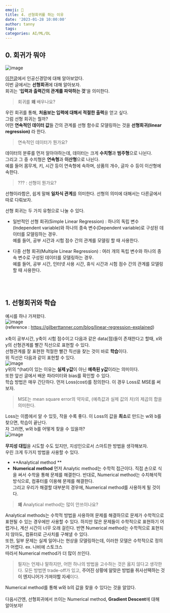 ```yaml
---
emoji: 🔮
title: 4. 선형회귀를 하는 이유
date: '2023-01-28 10:00:00'
author: tanny
tags: 
categories: AI/ML/DL
---
```


## 0. 회귀가 뭐야
![image](https://user-images.githubusercontent.com/121401159/215163818-4b204570-e3e1-42fd-a655-dfbcc48a5c64.png)<br>

[이전글](https://tannybrown.github.io/ai/4/)에서 인공신경망에 대해 알아보았다. <br>
이번 글에서는 **선형회귀**에 대해 알아보자. <br>
회귀는 '**입력과 출력간의 관계를 파악하는 것**'을 의미한다.<br>
> 회귀를 **왜** 배우나요?

우린 회귀를 통해, **처음보는 입력에 대해서 적절한 출력**을 얻고 싶다.<br>
그럼 선형 회귀는 뭘까?<br>
어떤 **연속적인 데이터 값**들 간의 관계를 선형 함수로 모델링하는 것을 **선형회귀(linear regression)** 라 한다. <br>
> 연속적인 데이터가 뭔가요?

데이터의 분류를 먼저 알아야하는데, 데이터는 크게 **수치형**과 **범주형**으로 나뉜다. <br>
그리고 그 중 수치형은 **연속형**과 **이산형**으로 나뉜다. <br>
예를 들어 몸무게, 키, 시간 등이 연속형에 속하며, 상품의 개수, 글자 수 등이 이산형에 속한다.

> ??? : 선형이 뭔가요?


선형이라함은, 쉽게 말해 **일차식 관계**를 의미한다. 선형의 의미에 대해서는 다른글에서 따로 다뤄보자. <br>

선형 회귀는 두 가지 유형으로 나눌 수 있다.

- 일반적인 선형 회귀(Simple Linear Regression) : 하나의 독립 변수(Independent variable)와 하나의 종속 변수(Dependent variable)로 구성된 데이터를 모델링하는 경우. <br>예를 들어, 공부 시간과 시험 점수 간의 관계를 모델링 할 때 사용한다.

- 다중 선형 회귀(Multiple Linear Regression) : 여러 개의 독립 변수와 하나의 종속 변수로 구성된 데이터를 모델링하는 경우. <br>예를 들어, 공부 시간, 인터넷 사용 시간, 휴식 시간과 시험 점수 간의 관계를 모델링 할 때 사용한다.


<br><br>

## 1. 선형회귀와 학습
예시를 하나 가져왔다. <br>
![image](https://user-images.githubusercontent.com/121401159/215274142-03f6ea1d-bcea-44f5-adee-0d32613b9aad.png)<br>
(reference : https://gilberttanner.com/blog/linear-regression-explained)<br><br>
x축이 공부시간, y축이 시험 점수이고 다음과 같은 data(점)들이 존재한다고 할때, x와 y의 선형관계를 빨간 직선으로 표현할 수 있다.<br>
선형관계를 잘 표현한 적절한 빨간 직선을 찾는 것이 바로 **학습**이다.<br>
위 직선은 다음과 같이 표현할 수 있다.<br>
![image](https://user-images.githubusercontent.com/121401159/215274972-af0916e9-f458-41df-945c-8c28b6e2c7a5.png)<br>
y위의 ^(hat)이 있는 이유는 **실제 y값**이 아닌 **예측된 y값**이라는 의미이다.<br>
또한 앞선 글에서 배운 파라미터와 bias를 확인할 수 있다.<br>
학습 방법은 매우 간단하다. 먼저 Loss(cost)를 정의한다. 이 경우 Loss로 MSE를 써보자.<br>
> MSE는 mean square error의 약자로, (예측값과 실제 값의 차)의 제곱의 합을 의미한다.

Loss는 이름에서 알 수 있듯, 작을 수록 좋다. 이 Loss의 값을 **최소**로 만드는 w와 b를 찾으면, 학습이 끝난다.<br>
자 그러면, w와 b를 어떻게 찾을 수 있을까?<br>
![image](https://user-images.githubusercontent.com/121401159/215275914-56118e3d-78ed-4549-98ff-010e90810eef.png)<br>
<br>
**무지성 대입**을 시도할 수도 있지만, 지성인으로서 스마트한 방법을 생각해보자.<br>
우린 크게 두가지 방법을 사용할 수 있다.
- **Analytical method **
- **Numerical method**
먼저 Analytic method는 수학적 접근이다. 직접 손으로 식을 써서 수학을 통해 문제를 해결한다. 반대로, Numerical method는 수치해석적 방식으로, 컴퓨터를 이용해 문제를 해결한다.<br>
그리고 우리가 해결할 대부분의 경우에, Numerical method를 사용하게 될 것이다.
> **왜** Analytical method는 많이 안쓰이나요?

Analytical methods는 수학적 방법을 사용하여 문제를 해결하므로 문제가 수학적으로 표현될 수 있는 경우에만 사용할 수 있다. 하지만 많은 문제들이 수학적으로 표현하기 어렵거나, 계산 시간이 너무 오래 걸린다. 반면 Numerical method는 수학적으로 표현되지 않아도, 컴퓨터로 근사치를 구해낼 수 있다. <br>
또한, 일부 문제는 실제 일어나는 현상을 모델링하는데, 이러한 모델은 수학적으로 정의가 어렵다. ex. 나비에 스토크스 <br>
따라서 Numerical method가 더 많이 쓰인다.
> 필자는 언제나 말하지만, 어떤 하나의 방법을 고수하는 것은 옳지 않다고 생각한다. 모든 방법엔 trade-off가 있고, **주어진 상황에 알맞은 방법을 취사선택하는 것이 엔지니어가 가져야할 자세**이다.

Numerical method를 통해 w와 b의 값을 찾을 수 있다는 것을 알았다.<br><br>
다음시간엔, 선형회귀에서 쓰이는 Numerical method, **Gradient Descent**에 대해 알아보자!  


```toc

```